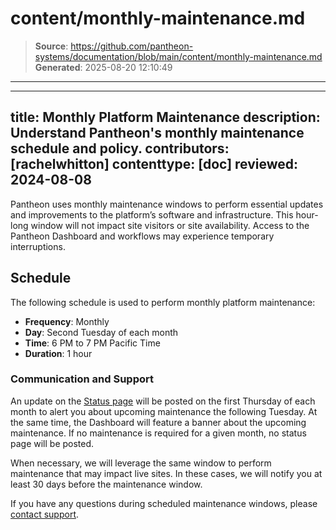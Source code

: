 # content/monthly-maintenance.md

> **Source**: https://github.com/pantheon-systems/documentation/blob/main/content/monthly-maintenance.md
> **Generated**: 2025-08-20 12:10:49

---

---
title: Monthly Platform Maintenance
description: Understand Pantheon's monthly maintenance schedule and policy.
contributors: [rachelwhitton]
contenttype: [doc]
reviewed: 2024-08-08
---

Pantheon uses monthly maintenance windows to perform essential updates and improvements to the platform’s software and infrastructure. This hour-long window will not impact site visitors or site availability. Access to the Pantheon Dashboard and workflows may experience temporary interruptions.

## Schedule
The following schedule is used to perform monthly platform maintenance:

* **Frequency**: Monthly
* **Day**: Second Tuesday of each month
* **Time**: 6 PM to 7 PM Pacific Time
* **Duration**: 1 hour

### Communication and Support
An update on the [Status page](https://status.pantheon.io/) will be posted on the first Thursday of each month to alert you about upcoming maintenance the following Tuesday. At the same time, the Dashboard will feature a banner about the upcoming maintenance. If no maintenance is required for a given month, no status page will be posted.

When necessary, we will leverage the same window to perform maintenance that may impact live sites. In these cases, we will notify you at least 30 days before the maintenance window.  

If you have any questions during scheduled maintenance windows, please [contact support](/guides/support/contact-support/).
